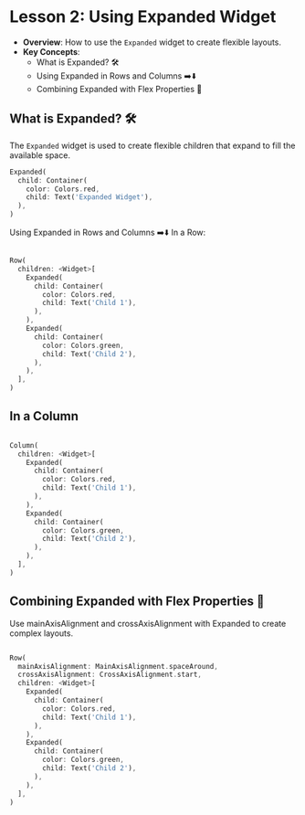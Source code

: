 # Lesson 2: Using Expanded Widget

- **Overview**: How to use the `Expanded` widget to create flexible layouts.
- **Key Concepts**:
  - What is Expanded? 🛠️
  - Using Expanded in Rows and Columns ➡️⬇️
  - Combining Expanded with Flex Properties 🔄

## What is Expanded? 🛠️

The `Expanded` widget is used to create flexible children that expand to fill the available space.

  ```dart
  Expanded(
    child: Container(
      color: Colors.red,
      child: Text('Expanded Widget'),
    ),
  )

  ```

Using Expanded in Rows and Columns ➡️⬇️
In a Row:

```dart

Row(
  children: <Widget>[
    Expanded(
      child: Container(
        color: Colors.red,
        child: Text('Child 1'),
      ),
    ),
    Expanded(
      child: Container(
        color: Colors.green,
        child: Text('Child 2'),
      ),
    ),
  ],
)
```

## In a Column

```dart

Column(
  children: <Widget>[
    Expanded(
      child: Container(
        color: Colors.red,
        child: Text('Child 1'),
      ),
    ),
    Expanded(
      child: Container(
        color: Colors.green,
        child: Text('Child 2'),
      ),
    ),
  ],
)
```

## Combining Expanded with Flex Properties 🔄

Use mainAxisAlignment and crossAxisAlignment with Expanded to create complex layouts.

```dart

Row(
  mainAxisAlignment: MainAxisAlignment.spaceAround,
  crossAxisAlignment: CrossAxisAlignment.start,
  children: <Widget>[
    Expanded(
      child: Container(
        color: Colors.red,
        child: Text('Child 1'),
      ),
    ),
    Expanded(
      child: Container(
        color: Colors.green,
        child: Text('Child 2'),
      ),
    ),
  ],
)
```
